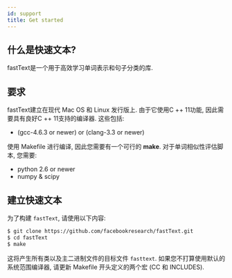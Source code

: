 ```yaml
---
id: support
title: Get started
---
```


## 什么是快速文本?

fastText是一个用于高效学习单词表示和句子分类的库.

## 要求

fastText建立在现代 Mac OS 和 Linux 发行版上.
由于它使用C ++ 11功能, 因此需要具有良好C ++ 11支持的编译器.
这些包括:

* (gcc-4.6.3 or newer) or (clang-3.3 or newer)

使用 Makefile 进行编译, 因此您需要有一个可行的 **make**. 对于单词相似性评估脚本, 您需要:

* python 2.6 or newer
* numpy & scipy

## 建立快速文本


为了构建 `fastText`, 请使用以下内容:

```bash
$ git clone https://github.com/facebookresearch/fastText.git
$ cd fastText
$ make
```

这将产生所有类以及主二进制文件的目标文件 `fasttext`.
如果您不打算使用默认的系统范围编译器, 请更新 Makefile 开头定义的两个宏 (CC 和 INCLUDES).

